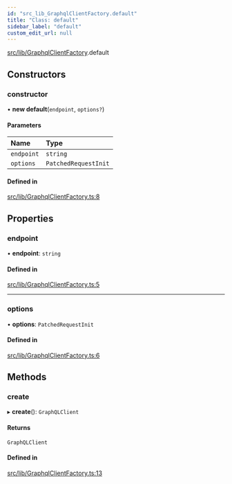 ```yaml
---
id: "src_lib_GraphqlClientFactory.default"
title: "Class: default"
sidebar_label: "default"
custom_edit_url: null
---
```


[src/lib/GraphqlClientFactory](../modules/src_lib_GraphqlClientFactory.md).default

## Constructors

### constructor

• **new default**(`endpoint`, `options?`)

#### Parameters

| Name       | Type                 |
| :--------- | :------------------- |
| `endpoint` | `string`             |
| `options`  | `PatchedRequestInit` |

#### Defined in

[src/lib/GraphqlClientFactory.ts:8](https://github.com/pantheon-systems/decoupled-kit-js/blob/f9c3fa0/packages/wordpress-kit/src/lib/GraphqlClientFactory.ts#L8)

## Properties

### endpoint

• **endpoint**: `string`

#### Defined in

[src/lib/GraphqlClientFactory.ts:5](https://github.com/pantheon-systems/decoupled-kit-js/blob/f9c3fa0/packages/wordpress-kit/src/lib/GraphqlClientFactory.ts#L5)

---

### options

• **options**: `PatchedRequestInit`

#### Defined in

[src/lib/GraphqlClientFactory.ts:6](https://github.com/pantheon-systems/decoupled-kit-js/blob/f9c3fa0/packages/wordpress-kit/src/lib/GraphqlClientFactory.ts#L6)

## Methods

### create

▸ **create**(): `GraphQLClient`

#### Returns

`GraphQLClient`

#### Defined in

[src/lib/GraphqlClientFactory.ts:13](https://github.com/pantheon-systems/decoupled-kit-js/blob/f9c3fa0/packages/wordpress-kit/src/lib/GraphqlClientFactory.ts#L13)

